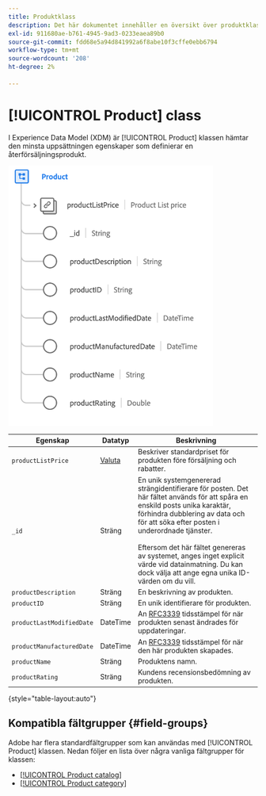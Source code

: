 ```yaml
---
title: Produktklass
description: Det här dokumentet innehåller en översikt över produktklassen i Experience Data Model (XDM).
exl-id: 911680ae-b761-4945-9ad3-0233eaea89b0
source-git-commit: fdd68e5a94d841992a6f8abe10f3cffe0ebb6794
workflow-type: tm+mt
source-wordcount: '208'
ht-degree: 2%

---
```


# [!UICONTROL Product] class

I Experience Data Model (XDM) är [!UICONTROL Product] klassen hämtar den minsta uppsättningen egenskaper som definierar en återförsäljningsprodukt.

![](../images/classes/product.png)

| Egenskap | Datatyp | Beskrivning |
| --- | --- | --- |
| `productListPrice` | [Valuta](../data-types/currency.md) | Beskriver standardpriset för produkten före försäljning och rabatter. |
| `_id` | Sträng | En unik systemgenererad strängidentifierare för posten. Det här fältet används för att spåra en enskild posts unika karaktär, förhindra dubblering av data och för att söka efter posten i underordnade tjänster.<br><br>Eftersom det här fältet genereras av systemet, anges inget explicit värde vid datainmatning. Du kan dock välja att ange egna unika ID-värden om du vill. |
| `productDescription` | Sträng | En beskrivning av produkten. |
| `productID` | Sträng | En unik identifierare för produkten. |
| `productLastModifiedDate` | DateTime | An [RFC3339](https://datatracker.ietf.org/doc/html/rfc3339) tidsstämpel för när produkten senast ändrades för uppdateringar. |
| `productManufacturedDate` | DateTime | An [RFC3339](https://datatracker.ietf.org/doc/html/rfc3339) tidsstämpel för när den här produkten skapades. |
| `productName` | Sträng | Produktens namn. |
| `productRating` | Sträng | Kundens recensionsbedömning av produkten. |

{style=&quot;table-layout:auto&quot;}

## Kompatibla fältgrupper {#field-groups}

Adobe har flera standardfältgrupper som kan användas med [!UICONTROL Product] klassen. Nedan följer en lista över några vanliga fältgrupper för klassen:

* [[!UICONTROL Product catalog]](../field-groups/product/product-catalog.md)
* [[!UICONTROL Product category]](../field-groups/product/product-category.md)
